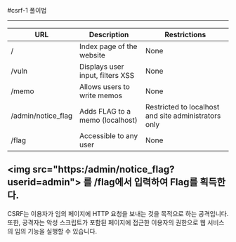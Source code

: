 #csrf-1 풀이법

---

| URL                | Description                      | Restrictions                                         |
| ------------------ | -------------------------------- | ---------------------------------------------------- |
| /                  | Index page of the website        | None                                                 |
| /vuln              | Displays user input, filters XSS | None                                                 |
| /memo              | Allows users to write memos      | None                                                 |
| /admin/notice_flag | Adds FLAG to a memo (localhost)  | Restricted to localhost and site administrators only |
| /flag              | Accessible to any user           | None                                                 |

## &lt;img src="https:/admin/notice_flag?userid=admin"> 를 /flag에서 입력하여 Flag를 흭득한다.

CSRF는 이용자가 임의 페이지에 HTTP 요청을 보내는 것을 목적으로 하는 공격입니다. <br>
또한, 공격자는 악성 스크립트가 포함된 페이지에 접근한 이용자의 권한으로 웹 서비스의 임의 기능을 실행할 수 있습니다.
